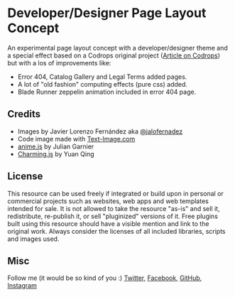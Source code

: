 # Developer/Designer Page Layout Concept

An experimental page layout concept with a developer/designer theme and a special effect based on a Codrops original project ([Article on Codrops](https://tympanus.net/codrops/?p=30725)) but with a los of improvements like:

- Error 404, Catalog Gallery and Legal Terms added pages.
- A lot of "old fashion" computing effects (pure css) added.
- Blade Runner zeppelin animation included in error 404 page.

## Credits

- Images by Javier Lorenzo Fernández aka [@jalofernadez](http://www.arted.es/)
- Code image made with [Text-Image.com](http://www.text-image.com/)
- [anime.js](http://anime-js.com/) by Julian Garnier
- [Charming.js](https://github.com/yuanqing/charming) by Yuan Qing

## License

This resource can be used freely if integrated or build upon in personal or commercial projects such as websites, web apps and web templates intended for sale. It is not allowed to take the resource "as-is" and sell it, redistribute, re-publish it, or sell "pluginized" versions of it. Free plugins built using this resource should have a visible mention and link to the original work. Always consider the licenses of all included libraries, scripts and images used.

## Misc 

Follow me (it would be so kind of you :) [Twitter](http://www.twitter.com/jalofernandez), [Facebook](http://www.facebook.com/jalofernandez), [GitHub](https://github.com/jalofernandez), [Instagram](https://www.instagram.com/jalofernandez/)
